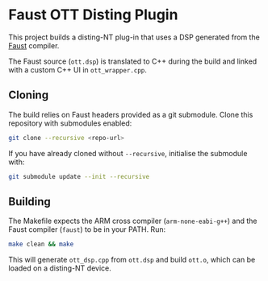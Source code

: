 # Faust OTT Disting Plugin

This project builds a disting-NT plug-in that uses a DSP generated from the
[Faust](https://github.com/grame-cncm/faust) compiler.

The Faust source (`ott.dsp`) is translated to C++ during the build and linked
with a custom C++ UI in `ott_wrapper.cpp`.

## Cloning

The build relies on Faust headers provided as a git submodule. Clone this
repository with submodules enabled:

```bash
git clone --recursive <repo-url>
```

If you have already cloned without `--recursive`, initialise the submodule with:

```bash
git submodule update --init --recursive
```

## Building

The Makefile expects the ARM cross compiler (`arm-none-eabi-g++`) and the Faust
compiler (`faust`) to be in your PATH. Run:

```bash
make clean && make
```

This will generate `ott_dsp.cpp` from `ott.dsp` and build `ott.o`, which can be
loaded on a disting-NT device.
